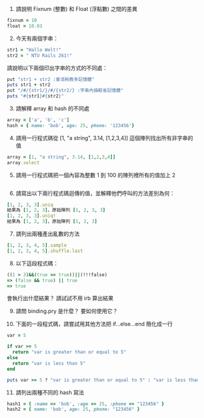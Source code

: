 1. 請說明 Fixnum (整數) 和 Float (浮點數) 之間的差異
  ```ruby
  fixnum = 10
  float = 10.03
  ```
2. 今天有兩個字串：
  ```ruby
  str1 = "Hallo Welt!"
  str2 = " NTU Rails 261!"
  ```
請說明以下兩個印出字串的方式的不同處：
  ```ruby
  put "str1 + str2 :會消耗教多記憶體"
  puts str1 + str2
  put "/#/{str1/}/#/{str2/} :字串內插較省記憶體"
  puts "#{str1}#{str2}"
  ```

3. 請解釋 array 和 hash 的不同處
  ```ruby
  array = ['a', 'b', 'c']
  hash = { name: 'bob', age: 25, phone: '123456'}
  ```

4. 請用一行程式碼從 [1, "a string", 3.14, [1,2,3,4]] 這個陣列找出所有非字串的值
  ```ruby
  array = [1, "a string", 3.14, [1,2,3,4]]
  array.select
  ```

5. 請用一行程式碼把一個內容為整數 1 到 100 的陣列裡所有的值加上 2
```ruby
```

6. 請寫出以下兩行程式碼迴傳的值，並解釋他們呼叫的方法差別為何：
  ```ruby
  [1, 2, 3, 3].uniq
  結果為 [1, 2, 3]，原始陣列 [1, 2, 3, 3]
  [1, 2, 3, 3].uniq!
  結果為 [1, 2, 3]，原始陣列 [1, 2, 3]
  ```

7. 請列出兩種產出亂數的方法
```ruby
[1, 2, 3, 4, 5].sample
[1, 2, 3, 4, 5].shuffle.last
```

8. 以下這段程式碼：
  ```ruby
  ((1 > 3)&&(true == true))||(!!!false)
  => (false && true) || true
  => true
  ```
  會執行出什麼結果？ 請試試不用 irb 算出結果

9. 請問 binding.pry 是什麼？ 要如何使用它？


10. 下面的一段程式碼，請嘗試用其他方法把 if...else...end 簡化成一行

  ```ruby
  var = 5

  if var >= 5
    return "var is greater than or equal to 5"
  else
    return "var is less than 5"
  end
  
  puts var >= 5 ? "var is greater than or equal to 5" : "var is less than 5"
  ```

11. 請列出兩種不同的 hash 寫法
```ruby
hash1 = { :name => 'bob', :age => 25, :phone => "123456" }
hash2 = { name: 'bob', age: 25, phone: "123456" }
```
